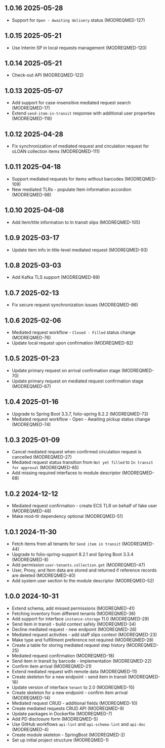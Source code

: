 ## 1.0.16 2025-05-28
* Support for `Open - Awaiting delivery` status (MODREQMED-127)

## 1.0.15 2025-05-21
* Use Interim SP in local requests management (MODREQMED-120)

## 1.0.14 2025-05-21
* Check-out API (MODREQMED-122)

## 1.0.13 2025-05-07
* Add support for case-insensitive mediated request search (MODREQMED-17)
* Extend `send-item-in-transit` response with additional user properties (MODREQMED-116)

## 1.0.12 2025-04-28
* Fix synchronization of mediated request and circulation request for oLOAN collection items (MODREQMED-111)

## 1.0.11 2025-04-18
* Support mediated requests for items without barcodes (MODREQMED-109)
* New mediated TLRs - populate Item information accordion (MODREQMED-98)

## 1.0.10 2025-04-08
* Add item/title information to In transit slips (MODREQMED-105)

## 1.0.9 2025-03-17
* Update item info in title-level mediated request (MODREQMED-93)

## 1.0.8 2025-03-03
* Add Kafka TLS support (MODREQMED-89)

## 1.0.7 2025-02-13
* Fix secure request synchronization issues (MODREQMED-86)

## 1.0.6 2025-02-06
* Mediated request workflow - `Closed - Filled` status change (MODREQMED-76)
* Update local request upon confirmation (MODREQMED-82)

## 1.0.5 2025-01-23
* Update primary request on arrival confirmation stage (MODREQMED-70)
* Update primary request on mediated request confirmation stage (MODREQMED-67)

## 1.0.4 2025-01-16
* Upgrade to Spring Boot 3.3.7, folio-spring 8.2.2 (MODREQMED-73)
* Mediated request workflow - Open - Awaiting pickup status change (MODREQMED-74)

## 1.0.3 2025-01-09
* Cancel mediated request when confirmed circulation request is cancelled (MODREQMED-27)
* Mediated request status transition from `Not yet filled` to `In transit for approval` (MODREQMED-65)
* Add missing required interfaces to module descriptor (MODREQMED-68)

## 1.0.2 2024-12-12
* Mediated request confirmation - create ECS TLR on behalf of fake user (MODREQMED-48)
* Make mod-tlr dependency optional (MODREQMED-51)

## 1.0.1 2024-11-30
* Fetch items from all tenants for `Send item in transit` (MODREQMED-44)
* Upgrade to folio-spring-support 8.2.1 and Spring Boot 3.3.4 (MODREQMED-8)
* Add permission `user-tenants.collection.get` (MODREQMED-47)
* User, Proxy, and Item data are stored and returned if reference records are deleted (MODREQMED-40)
* Add system user section to the module descriptor (MODREQMED-52)

## 1.0.0 2024-10-31
* Extend schema, add missed permissions (MODREQMED-41)
* Fetching inventory from different tenants (MODREQMED-36)
* Add support for interface `instance-storage` 11.0 (MODREQMED-29)
* Send item in transit - build context safely (MODREQMED-34)
* Decline mediated request - new endpoint (MODREQMED-26)
* Mediated request activities - add staff slips context (MODREQMED-23)
* Make type and fulfillment preference not required (MODREQMED-28)
* Create a table for storing mediated request step history (MODREQMED-25)
* Mediated request confirmation (MODREQMED-18)
* Send item in transit by barcode - implementation (MODREQMED-22)
* Confirm item arrival (MODREQMED-21)
* Extend mediated request with remote data (MODREQMED-11)
* Create skeleton for a new endpoint - send item in transit (MODREQMED-16)
* Update version of interface `tenant` to 2.0 (MODREQMED-15)
* Create skeleton for a new endpoint - confirm item arrival (MODREQMED-14)
* Mediated request CRUD - additional fields (MODREQMED-10)
* Create mediated requests CRUD API (MODREQMED-9)
* Update packages in Dockerfile (MODREQMED-7)
* Add PD disclosure form (MODREQMED-5)
* Use GitHub workflows `api-lint` and `api-schema-lint` and `api-doc` (MODREQMED-4)
* Create module skeleton - SpringBoot (MODREQMED-2)
* Set up initial project structure (MODREQMED-1)
